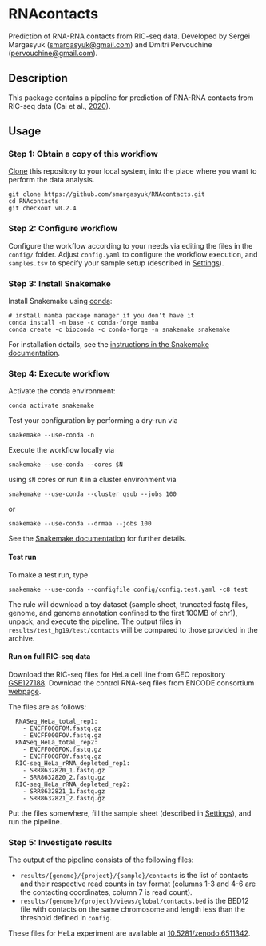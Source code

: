 # RNAcontacts

Prediction of RNA-RNA contacts from RIC-seq data. Developed by Sergei Margasyuk (smargasyuk@gmail.com) and Dmitri Pervouchine (pervouchine@gmail.com).

## Description

This package contains a pipeline for prediction of RNA-RNA contacts from RIC-seq data (Cai et al., [2020](https://doi.org/10.1038/s41586-020-2249-1)). 

## Usage

### Step 1: Obtain a copy of this workflow

[Clone](https://help.github.com/en/articles/cloning-a-repository) this repository to your local system, into the place where you want to perform the data analysis.

    git clone https://github.com/smargasyuk/RNAcontacts.git
    cd RNAcontacts
    git checkout v0.2.4

### Step 2: Configure workflow

Configure the workflow according to your needs via editing the files in the `config/` folder. Adjust `config.yaml` to configure the workflow execution, and `samples.tsv` to specify your sample setup (described in [Settings](config/README.md)).

### Step 3: Install Snakemake

Install Snakemake using [conda](https://conda.io/projects/conda/en/latest/user-guide/install/index.html):

    # install mamba package manager if you don't have it
    conda install -n base -c conda-forge mamba
    conda create -c bioconda -c conda-forge -n snakemake snakemake

For installation details, see the [instructions in the Snakemake documentation](https://snakemake.readthedocs.io/en/stable/getting_started/installation.html).

### Step 4: Execute workflow

Activate the conda environment:

    conda activate snakemake

Test your configuration by performing a dry-run via

    snakemake --use-conda -n

Execute the workflow locally via

    snakemake --use-conda --cores $N

using `$N` cores or run it in a cluster environment via

    snakemake --use-conda --cluster qsub --jobs 100

or

    snakemake --use-conda --drmaa --jobs 100

See the [Snakemake documentation](https://snakemake.readthedocs.io/en/stable/executable.html) for further details.

#### Test run

To make a test run, type

```
snakemake --use-conda --configfile config/config.test.yaml -c8 test
```

The rule will download a toy dataset (sample sheet, truncated fastq files, genome, and genome annotation confined to the first 100MB of chr1), unpack, and execute the pipeline. The output files in `results/test_hg19/test/contacts` will be compared to those provided in the archive.

#### Run on full RIC-seq data

Download the RIC-seq files for HeLa cell line from GEO repository [GSE127188](https://www.ncbi.nlm.nih.gov/geo/query/acc.cgi?acc=GSE127188). Download the control RNA-seq files from ENCODE consortium [webpage](https://www.encodeproject.org/).

The files are as follows:

```
  RNASeq_HeLa_total_rep1:
    - ENCFF000FOM.fastq.gz
    - ENCFF000FOV.fastq.gz
  RNASeq_HeLa_total_rep2:
    - ENCFF000FOK.fastq.gz
    - ENCFF000FOY.fastq.gz
  RIC-seq_HeLa_rRNA_depleted_rep1:
    - SRR8632820_1.fastq.gz
    - SRR8632820_2.fastq.gz
  RIC-seq_HeLa_rRNA_depleted_rep2:
    - SRR8632821_1.fastq.gz
    - SRR8632821_2.fastq.gz
```

Put the files somewhere, fill the sample sheet (described in [Settings](config/README.md)), and run the pipeline.

### Step 5: Investigate results

The output of the pipeline consists of the following files:

+ `results/{genome}/{project}/{sample}/contacts` is the list of contacts and their respective read counts in tsv format (columns 1-3 and 4-6 are the contacting coordinates, column 7 is read count). 
+ `results/{genome}/{project}/views/global/contacts.bed` is the BED12 file with contacts on the same chromosome and length less than the threshold defined in `config`.

These files for HeLa experiment are available at [10.5281/zenodo.6511342](https://doi.org/10.5281/zenodo.6511342).
